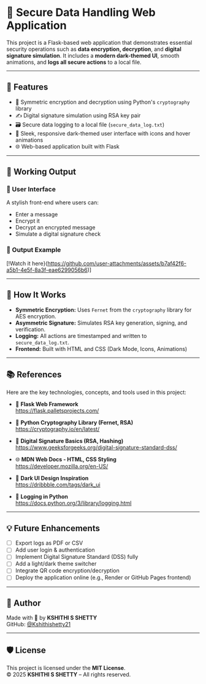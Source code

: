 # 🔐 Secure Data Handling Web Application

This project is a Flask-based web application that demonstrates essential security operations such as **data encryption, decryption**, and **digital signature simulation**. It includes a **modern dark-themed UI**, smooth animations, and **logs all secure actions** to a local file.

---

## 🚀 Features

- 🔐 Symmetric encryption and decryption using Python's `cryptography` library
- ✍️ Digital signature simulation using RSA key pair
- 🗃️ Secure data logging to a local file (`secure_data_log.txt`)
- 🌙 Sleek, responsive dark-themed user interface with icons and hover animations
- 🌐 Web-based application built with Flask

---

## 📸 Working Output

### 🔷 User Interface
A stylish front-end where users can:
- Enter a message
- Encrypt it
- Decrypt an encrypted message
- Simulate a digital signature check

### 📄 Output Example


[!Watch it here}(https://github.com/user-attachments/assets/b7af42f6-a5b1-4e5f-8a3f-eae6299056b6)]

---

## 🧪 How It Works

- **Symmetric Encryption:** Uses `Fernet` from the `cryptography` library for AES encryption.
- **Asymmetric Signature:** Simulates RSA key generation, signing, and verification.
- **Logging:** All actions are timestamped and written to `secure_data_log.txt`.
- **Frontend:** Built with HTML and CSS (Dark Mode, Icons, Animations)

---



## 📚 References

Here are the key technologies, concepts, and tools used in this project:

- 🔗 **Flask Web Framework**  
  https://flask.palletsprojects.com/

- 🔐 **Python Cryptography Library (Fernet, RSA)**  
  https://cryptography.io/en/latest/

- 📜 **Digital Signature Basics (RSA, Hashing)**  
  https://www.geeksforgeeks.org/digital-signature-standard-dss/

- 🌐 **MDN Web Docs - HTML, CSS Styling**  
  https://developer.mozilla.org/en-US/

- 🎨 **Dark UI Design Inspiration**  
  https://dribbble.com/tags/dark_ui

- 📄 **Logging in Python**  
  https://docs.python.org/3/library/logging.html

---

## 💡 Future Enhancements

- [ ] Export logs as PDF or CSV
- [ ] Add user login & authentication
- [ ] Implement Digital Signature Standard (DSS) fully
- [ ] Add a light/dark theme switcher
- [ ] Integrate QR code encryption/decryption
- [ ] Deploy the application online (e.g., Render or GitHub Pages frontend)

---

## 🙌 Author

Made with 💙 by **KSHITHI S SHETTY**  
GitHub: [@Kshithishetty21](https://github.com/Kshithishetty21)

---

## 🛡️ License

This project is licensed under the **MIT License**.  
© 2025 **KSHITHI S SHETTY** – All rights reserved.
